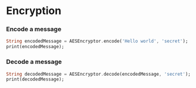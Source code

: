 # Encryption

### Encode a message

```dart
String encodedMessage = AESEncryptor.encode('Hello world', 'secret');
print(encodedMessage);
```

### Decode a message

```dart
String decodedMessage = AESEncryptor.decode(encodedMessage, 'secret');
print(decodedMessage);
```
